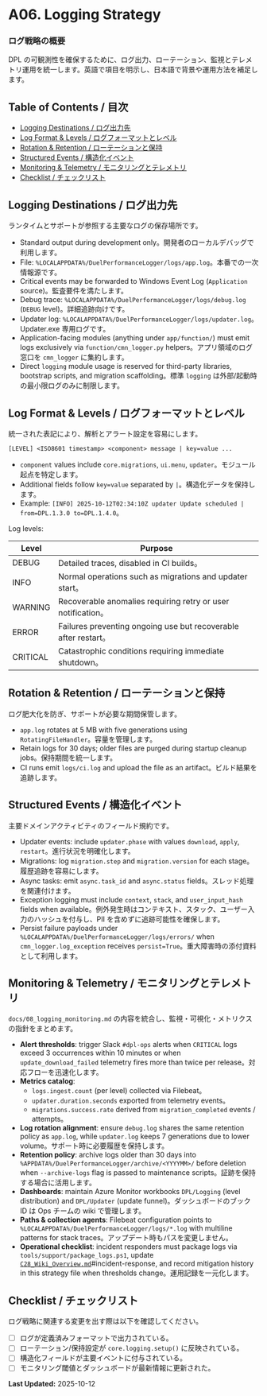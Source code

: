 # A06. Logging Strategy
### ログ戦略の概要
DPL の可観測性を確保するために、ログ出力、ローテーション、監視とテレメトリ運用を統一します。英語で項目を明示し、日本語で背景や運用方法を補足します。

## Table of Contents / 目次
- [Logging Destinations / ログ出力先](#logging-destinations)
- [Log Format & Levels / ログフォーマットとレベル](#log-format-levels)
- [Rotation & Retention / ローテーションと保持](#rotation-retention)
- [Structured Events / 構造化イベント](#structured-events)
- [Monitoring & Telemetry / モニタリングとテレメトリ](#monitoring-telemetry)
- [Checklist / チェックリスト](#logging-checklist)

## <a id="logging-destinations"></a>Logging Destinations / ログ出力先
ランタイムとサポートが参照する主要なログの保存場所です。

- Standard output during development only。開発者のローカルデバッグで利用します。
- File: `%LOCALAPPDATA%/DuelPerformanceLogger/logs/app.log`。本番での一次情報源です。
- Critical events may be forwarded to Windows Event Log (`Application` source)。監査要件を満たします。
- Debug trace: `%LOCALAPPDATA%/DuelPerformanceLogger/logs/debug.log` (`DEBUG` level)。詳細追跡向けです。
- Updater log: `%LOCALAPPDATA%/DuelPerformanceLogger/logs/updater.log`。Updater.exe 専用ログです。
- Application-facing modules (anything under `app/function/`) must emit logs exclusively via `function/cmn_logger.py` helpers。アプリ領域のログ窓口を `cmn_logger` に集約します。
- Direct `logging` module usage is reserved for third-party libraries, bootstrap scripts, and migration scaffolding。標準 `logging` は外部/起動時の最小限ログのみに制限します。

## <a id="log-format-levels"></a>Log Format & Levels / ログフォーマットとレベル
統一された表記により、解析とアラート設定を容易にします。

```
[LEVEL] <ISO8601 timestamp> <component> message | key=value ...
```

- `component` values include `core.migrations`, `ui.menu`, `updater`。モジュール起点を特定します。
- Additional fields follow `key=value` separated by `|`。構造化データを保持します。
- Example: `[INFO] 2025-10-12T02:34:10Z updater Update scheduled | from=DPL.1.3.0 to=DPL.1.4.0`。

Log levels:

| Level | Purpose |
|-------|---------|
| DEBUG | Detailed traces, disabled in CI builds。|
| INFO | Normal operations such as migrations and updater start。|
| WARNING | Recoverable anomalies requiring retry or user notification。|
| ERROR | Failures preventing ongoing use but recoverable after restart。|
| CRITICAL | Catastrophic conditions requiring immediate shutdown。|

## <a id="rotation-retention"></a>Rotation & Retention / ローテーションと保持
ログ肥大化を防ぎ、サポートが必要な期間保管します。

- `app.log` rotates at 5 MB with five generations using `RotatingFileHandler`。容量を管理します。
- Retain logs for 30 days; older files are purged during startup cleanup jobs。保持期間を統一します。
- CI runs emit `logs/ci.log` and upload the file as an artifact。ビルド結果を追跡します。

## <a id="structured-events"></a>Structured Events / 構造化イベント
主要ドメインアクティビティのフィールド規約です。

- Updater events: include `updater.phase` with values `download`, `apply`, `restart`。進行状況を明確化します。
- Migrations: log `migration.step` and `migration.version` for each stage。履歴追跡を容易にします。
- Async tasks: emit `async.task_id` and `async.status` fields。スレッド処理を関連付けます。
- Exception logging must include `context`, `stack`, and `user_input_hash` fields when available。例外発生時はコンテキスト、スタック、ユーザー入力のハッシュを付与し、PII を含めずに追跡可能性を確保します。
- Persist failure payloads under `%LOCALAPPDATA%/DuelPerformanceLogger/logs/errors/` when `cmn_logger.log_exception` receives `persist=True`。重大障害時の添付資料として利用します。

## <a id="monitoring-telemetry"></a>Monitoring & Telemetry / モニタリングとテレメトリ
`docs/08_logging_monitoring.md` の内容を統合し、監視・可視化・メトリクスの指針をまとめます。

- **Alert thresholds**: trigger Slack `#dpl-ops` alerts when `CRITICAL` logs exceed 3 occurrences within 10 minutes or when `update_download_failed` telemetry fires more than twice per release。対応フローを迅速化します。
- **Metrics catalog**:
  - `logs.ingest.count` (per level) collected via Filebeat。
  - `updater.duration.seconds` exported from telemetry events。
  - `migrations.success.rate` derived from `migration_completed` events / attempts。
- **Log rotation alignment**: ensure `debug.log` shares the same retention policy as `app.log`, while `updater.log` keeps 7 generations due to lower volume。サポート時に必要履歴を保持します。
- **Retention policy**: archive logs older than 30 days into `%APPDATA%/DuelPerformanceLogger/archive/<YYYYMM>/` before deletion when `--archive-logs` flag is passed to maintenance scripts。証跡を保持する場合に活用します。
- **Dashboards**: maintain Azure Monitor workbooks `DPL/Logging` (level distribution) and `DPL/Updater` (update funnel)。ダッシュボードのブック ID は Ops チームの wiki で管理します。
- **Paths & collection agents**: Filebeat configuration points to `%LOCALAPPDATA%/DuelPerformanceLogger/logs/*.log` with multiline patterns for stack traces。アップデート時もパスを変更しません。
- **Operational checklist**: incident responders must package logs via `tools/support/package_logs.ps1`, update [`C28_Wiki_Overview.md`](C28_Wiki_Overview.md)#incident-response, and record mitigation history in this strategy file when thresholds change。運用記録を一元化します。

## <a id="logging-checklist"></a>Checklist / チェックリスト
ログ戦略に関連する変更を出す際は以下を確認してください。

- [ ] ログが定義済みフォーマットで出力されている。
- [ ] ローテーション/保持設定が `core.logging.setup()` に反映されている。
- [ ] 構造化フィールドが主要イベントに付与されている。
- [ ] モニタリング閾値とダッシュボードが最新情報に更新された。

**Last Updated:** 2025-10-12
